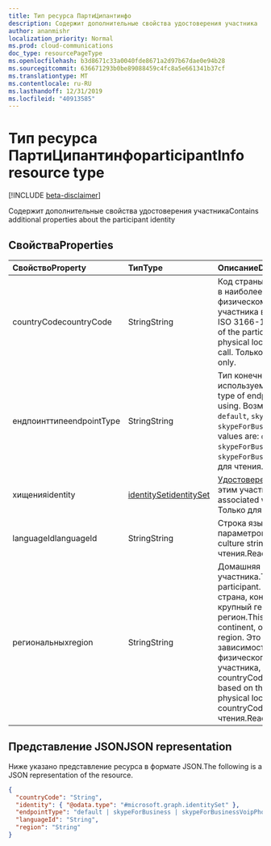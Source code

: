 ```yaml
---
title: Тип ресурса ПартиЦипантинфо
description: Содержит дополнительные свойства удостоверения участника
author: ananmishr
localization_priority: Normal
ms.prod: cloud-communications
doc_type: resourcePageType
ms.openlocfilehash: b3d8671c33a0040fde8671a2d97b67dae0e94b28
ms.sourcegitcommit: 636671293b0be89088459c4fc8a5e661341b37cf
ms.translationtype: MT
ms.contentlocale: ru-RU
ms.lasthandoff: 12/31/2019
ms.locfileid: "40913585"
---
```

# <a name="participantinfo-resource-type"></a><span data-ttu-id="0846a-103">Тип ресурса ПартиЦипантинфо</span><span class="sxs-lookup"><span data-stu-id="0846a-103">participantInfo resource type</span></span>

[!INCLUDE [beta-disclaimer](../../includes/beta-disclaimer.md)]

<span data-ttu-id="0846a-104">Содержит дополнительные свойства удостоверения участника</span><span class="sxs-lookup"><span data-stu-id="0846a-104">Contains additional properties about the participant identity</span></span>

## <a name="properties"></a><span data-ttu-id="0846a-105">Свойства</span><span class="sxs-lookup"><span data-stu-id="0846a-105">Properties</span></span>

| <span data-ttu-id="0846a-106">Свойство</span><span class="sxs-lookup"><span data-stu-id="0846a-106">Property</span></span>       | <span data-ttu-id="0846a-107">Тип</span><span class="sxs-lookup"><span data-stu-id="0846a-107">Type</span></span>                          | <span data-ttu-id="0846a-108">Описание</span><span class="sxs-lookup"><span data-stu-id="0846a-108">Description</span></span>                                                                                                                                                |
|:---------------|:------------------------------|:-----------------------------------------------------------------------------------------------------------------------------------------------------------|
| <span data-ttu-id="0846a-109">countryCode</span><span class="sxs-lookup"><span data-stu-id="0846a-109">countryCode</span></span>    | <span data-ttu-id="0846a-110">String</span><span class="sxs-lookup"><span data-stu-id="0846a-110">String</span></span>                        | <span data-ttu-id="0846a-111">Код страны ISO 3166-1 Alpha-2 в наиболее подсчитанном физическом расположении участника в начале звонка.</span><span class="sxs-lookup"><span data-stu-id="0846a-111">The ISO 3166-1 Alpha-2 country code of the participant's best estimated physical location at the start of the call.</span></span> <span data-ttu-id="0846a-112">Только для чтения.</span><span class="sxs-lookup"><span data-stu-id="0846a-112">Read-only.</span></span>                             |
| <span data-ttu-id="0846a-113">ендпоинттипе</span><span class="sxs-lookup"><span data-stu-id="0846a-113">endpointType</span></span>   | <span data-ttu-id="0846a-114">String</span><span class="sxs-lookup"><span data-stu-id="0846a-114">String</span></span>                        | <span data-ttu-id="0846a-115">Тип конечной точки, используемой участником.</span><span class="sxs-lookup"><span data-stu-id="0846a-115">The type of endpoint the participant is using.</span></span> <span data-ttu-id="0846a-116">Возможные значения: `default`, `skypeForBusiness`, или. `skypeForBusinessVoipPhone`</span><span class="sxs-lookup"><span data-stu-id="0846a-116">Possible values are: `default`, `skypeForBusiness`, or `skypeForBusinessVoipPhone`.</span></span> <span data-ttu-id="0846a-117">Только для чтения.</span><span class="sxs-lookup"><span data-stu-id="0846a-117">Read-only.</span></span>              |
| <span data-ttu-id="0846a-118">хищения</span><span class="sxs-lookup"><span data-stu-id="0846a-118">identity</span></span>       | [<span data-ttu-id="0846a-119">identitySet</span><span class="sxs-lookup"><span data-stu-id="0846a-119">identitySet</span></span>](identityset.md) | <span data-ttu-id="0846a-120">[Удостоверение](identityset.md) , связанное с этим участником.</span><span class="sxs-lookup"><span data-stu-id="0846a-120">The [identitySet](identityset.md) associated with this participant.</span></span> <span data-ttu-id="0846a-121">Только для чтения.</span><span class="sxs-lookup"><span data-stu-id="0846a-121">Read-only.</span></span>                                                                             |
| <span data-ttu-id="0846a-122">languageId</span><span class="sxs-lookup"><span data-stu-id="0846a-122">languageId</span></span>     | <span data-ttu-id="0846a-123">String</span><span class="sxs-lookup"><span data-stu-id="0846a-123">String</span></span>                        | <span data-ttu-id="0846a-124">Строка языка и региональных параметров языка.</span><span class="sxs-lookup"><span data-stu-id="0846a-124">The language culture string.</span></span> <span data-ttu-id="0846a-125">Только для чтения.</span><span class="sxs-lookup"><span data-stu-id="0846a-125">Read-only.</span></span>                                                                                                                    |
| <span data-ttu-id="0846a-126">региональных</span><span class="sxs-lookup"><span data-stu-id="0846a-126">region</span></span>         | <span data-ttu-id="0846a-127">String</span><span class="sxs-lookup"><span data-stu-id="0846a-127">String</span></span>                        | <span data-ttu-id="0846a-128">Домашняя область участника.</span><span class="sxs-lookup"><span data-stu-id="0846a-128">The home region of the participant.</span></span> <span data-ttu-id="0846a-129">Это может быть страна, континент или более крупный географический регион.</span><span class="sxs-lookup"><span data-stu-id="0846a-129">This can be a country, a continent, or a larger geographic region.</span></span> <span data-ttu-id="0846a-130">Это не изменяется в зависимости от текущего физического расположения участника, в отличие от countryCode.</span><span class="sxs-lookup"><span data-stu-id="0846a-130">This does not change based on the participant's current physical location, unlike countryCode.</span></span> <span data-ttu-id="0846a-131">Только для чтения.</span><span class="sxs-lookup"><span data-stu-id="0846a-131">Read-only.</span></span> |

## <a name="json-representation"></a><span data-ttu-id="0846a-132">Представление JSON</span><span class="sxs-lookup"><span data-stu-id="0846a-132">JSON representation</span></span>

<span data-ttu-id="0846a-133">Ниже указано представление ресурса в формате JSON.</span><span class="sxs-lookup"><span data-stu-id="0846a-133">The following is a JSON representation of the resource.</span></span>

<!-- {
  "blockType": "resource",
  "optionalProperties": [
    "countryCode",
    "endpointType",
    "languageId",
    "region"
  ],
  "@odata.type": "microsoft.graph.participantInfo"
}-->
```json
{
  "countryCode": "String",
  "identity": { "@odata.type": "#microsoft.graph.identitySet" },
  "endpointType": "default | skypeForBusiness | skypeForBusinessVoipPhone",
  "languageId": "String",
  "region": "String"
}
```

<!-- uuid: 8fcb5dbc-d5aa-4681-8e31-b001d5168d79
2015-10-25 14:57:30 UTC -->
<!--
{
  "type": "#page.annotation",
  "description": "participantInfo resource",
  "keywords": "",
  "section": "documentation",
  "tocPath": "",
  "suppressions": []
}
-->
